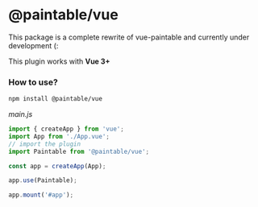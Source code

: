 # @paintable/vue

This package is a complete rewrite of vue-paintable and currently under development (:

This plugin works with **Vue 3+**

### How to use?

```bash
npm install @paintable/vue
```

_main.js_

```javascript
import { createApp } from 'vue';
import App from './App.vue';
// import the plugin
import Paintable from '@paintable/vue';

const app = createApp(App);

app.use(Paintable);

app.mount('#app');
```
